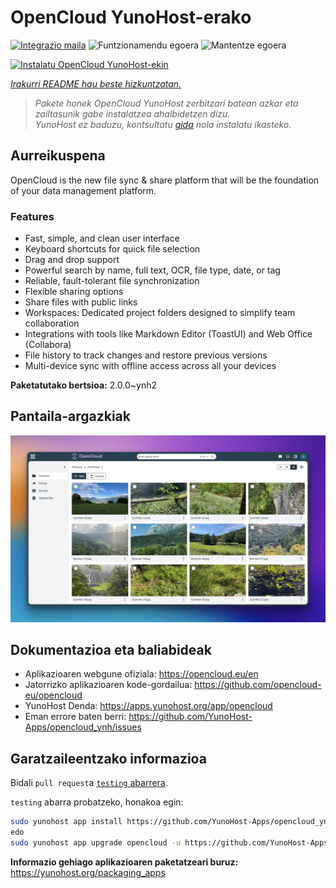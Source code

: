 <!--
Ohart ongi: README hau automatikoki sortu da <https://github.com/YunoHost/apps/tree/master/tools/readme_generator>ri esker
EZ editatu eskuz.
-->

# OpenCloud YunoHost-erako

[![Integrazio maila](https://apps.yunohost.org/badge/integration/opencloud)](https://ci-apps.yunohost.org/ci/apps/opencloud/)
![Funtzionamendu egoera](https://apps.yunohost.org/badge/state/opencloud)
![Mantentze egoera](https://apps.yunohost.org/badge/maintained/opencloud)

[![Instalatu OpenCloud YunoHost-ekin](https://install-app.yunohost.org/install-with-yunohost.svg)](https://install-app.yunohost.org/?app=opencloud)

*[Irakurri README hau beste hizkuntzatan.](./ALL_README.md)*

> *Pakete honek OpenCloud YunoHost zerbitzari batean azkar eta zailtasunik gabe instalatzea ahalbidetzen dizu.*  
> *YunoHost ez baduzu, kontsultatu [gida](https://yunohost.org/install) nola instalatu ikasteko.*

## Aurreikuspena

OpenCloud is the new file sync & share platform that will be the foundation of your data management platform.    

### Features

- Fast, simple, and clean user interface
- Keyboard shortcuts for quick file selection
- Drag and drop support
- Powerful search by name, full text, OCR, file type, date, or tag
- Reliable, fault-tolerant file synchronization
- Flexible sharing options
- Share files with public links
- Workspaces: Dedicated project folders designed to simplify team collaboration
- Integrations with tools like Markdown Editor (ToastUI) and Web Office (Collabora)
- File history to track changes and restore previous versions
- Multi-device sync with offline access across all your devices


**Paketatutako bertsioa:** 2.0.0~ynh2

## Pantaila-argazkiak

![OpenCloud(r)en pantaila-argazkia](./doc/screenshots/screenshot.jpg)

## Dokumentazioa eta baliabideak

- Aplikazioaren webgune ofiziala: <https://opencloud.eu/en>
- Jatorrizko aplikazioaren kode-gordailua: <https://github.com/opencloud-eu/opencloud>
- YunoHost Denda: <https://apps.yunohost.org/app/opencloud>
- Eman errore baten berri: <https://github.com/YunoHost-Apps/opencloud_ynh/issues>

## Garatzaileentzako informazioa

Bidali `pull request`a [`testing` abarrera](https://github.com/YunoHost-Apps/opencloud_ynh/tree/testing).

`testing` abarra probatzeko, honakoa egin:

```bash
sudo yunohost app install https://github.com/YunoHost-Apps/opencloud_ynh/tree/testing --debug
edo
sudo yunohost app upgrade opencloud -u https://github.com/YunoHost-Apps/opencloud_ynh/tree/testing --debug
```

**Informazio gehiago aplikazioaren paketatzeari buruz:** <https://yunohost.org/packaging_apps>
